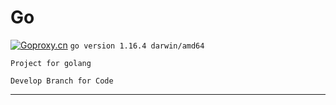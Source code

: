 # Go
[![Goproxy.cn](https://goproxy.cn/stats/<module-path>/badges/download-count.svg)](https://goproxy.cn)
``go version 1.16.4 darwin/amd64``

```Project for golang```
````
Develop Branch for Code
````

-----------------------
